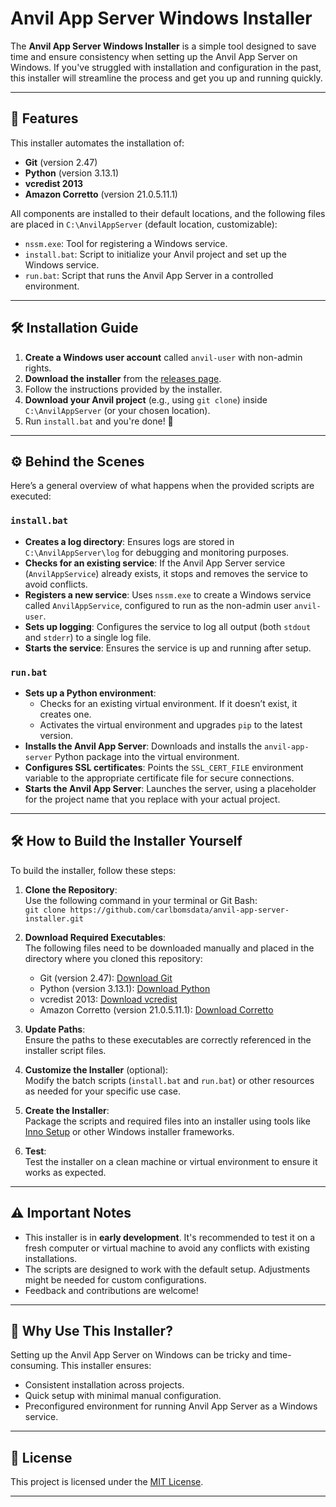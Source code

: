 # Anvil App Server Windows Installer

The **Anvil App Server Windows Installer** is a simple tool designed to save time and ensure consistency when setting up the Anvil App Server on Windows. If you've struggled with installation and configuration in the past, this installer will streamline the process and get you up and running quickly.

---

## 🚀 Features

This installer automates the installation of:

- **Git** (version 2.47)
- **Python** (version 3.13.1)
- **vcredist 2013**
- **Amazon Corretto** (version 21.0.5.11.1)

All components are installed to their default locations, and the following files are placed in `C:\AnvilAppServer` (default location, customizable):

- `nssm.exe`: Tool for registering a Windows service.
- `install.bat`: Script to initialize your Anvil project and set up the Windows service.
- `run.bat`: Script that runs the Anvil App Server in a controlled environment.

---

## 🛠️ Installation Guide

1. **Create a Windows user account** called `anvil-user` with non-admin rights.
2. **Download the installer** from the [releases page](https://github.com/carlbomsdata/anvil-app-server-installer/releases).
3. Follow the instructions provided by the installer.
4. **Download your Anvil project** (e.g., using `git clone`) inside `C:\AnvilAppServer` (or your chosen location).
5. Run `install.bat` and you're done! 🎉

---

## ⚙️ Behind the Scenes

Here’s a general overview of what happens when the provided scripts are executed:

### `install.bat`

- **Creates a log directory**: Ensures logs are stored in `C:\AnvilAppServer\log` for debugging and monitoring purposes.
- **Checks for an existing service**: If the Anvil App Server service (`AnvilAppService`) already exists, it stops and removes the service to avoid conflicts.
- **Registers a new service**: Uses `nssm.exe` to create a Windows service called `AnvilAppService`, configured to run as the non-admin user `anvil-user`.
- **Sets up logging**: Configures the service to log all output (both `stdout` and `stderr`) to a single log file.
- **Starts the service**: Ensures the service is up and running after setup.

### `run.bat`

- **Sets up a Python environment**:
  - Checks for an existing virtual environment. If it doesn’t exist, it creates one.
  - Activates the virtual environment and upgrades `pip` to the latest version.
- **Installs the Anvil App Server**: Downloads and installs the `anvil-app-server` Python package into the virtual environment.
- **Configures SSL certificates**: Points the `SSL_CERT_FILE` environment variable to the appropriate certificate file for secure connections.
- **Starts the Anvil App Server**: Launches the server, using a placeholder for the project name that you replace with your actual project.

---

## 🛠️ How to Build the Installer Yourself

To build the installer, follow these steps:

1. **Clone the Repository**:  
   Use the following command in your terminal or Git Bash:  
   `git clone https://github.com/carlbomsdata/anvil-app-server-installer.git`

2. **Download Required Executables**:  
   The following files need to be downloaded manually and placed in the directory where you cloned this repository:  
   - Git (version 2.47): [Download Git](https://github.com/git-for-windows/git/releases/download/v2.47.1.windows.2/Git-2.47.1.2-64-bit.exe)  
   - Python (version 3.13.1): [Download Python](https://www.python.org/ftp/python/3.13.1/python-3.13.1-amd64.exe)  
   - vcredist 2013: [Download vcredist](https://learn.microsoft.com/en-us/cpp/windows/latest-supported-vc-redist?view=msvc-170#visual-studio-2013-vc-120)  
   - Amazon Corretto (version 21.0.5.11.1): [Download Corretto](https://corretto.aws/downloads/latest/amazon-corretto-21-x64-windows-jdk.msi)

3. **Update Paths**:  
   Ensure the paths to these executables are correctly referenced in the installer script files.

4. **Customize the Installer** (optional):  
   Modify the batch scripts (`install.bat` and `run.bat`) or other resources as needed for your specific use case.

5. **Create the Installer**:  
   Package the scripts and required files into an installer using tools like [Inno Setup](https://jrsoftware.org/isinfo.php) or other Windows installer frameworks.

6. **Test**:  
   Test the installer on a clean machine or virtual environment to ensure it works as expected.

---

## ⚠️ Important Notes

- This installer is in **early development**. It's recommended to test it on a fresh computer or virtual machine to avoid any conflicts with existing installations.
- The scripts are designed to work with the default setup. Adjustments might be needed for custom configurations.
- Feedback and contributions are welcome!

---

## 🌟 Why Use This Installer?

Setting up the Anvil App Server on Windows can be tricky and time-consuming. This installer ensures:

- Consistent installation across projects.
- Quick setup with minimal manual configuration.
- Preconfigured environment for running Anvil App Server as a Windows service.

---

## 📜 License

This project is licensed under the [MIT License](LICENSE).

---
